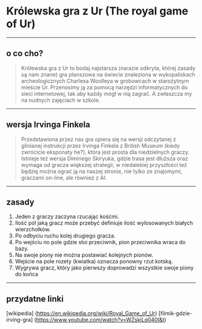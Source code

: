 # Królewska gra z Ur (The royal game of Ur)
----
## o co cho?
>Królewska gra z Ur to bodaj najstarsza (narazie odkryta, której zasady są nam znane) gra planszowa na świecie znaleziona w wykopaliskach archeologicznych Charlesa Woolleya w grobowcach w starożytnym mieście Ur. Przenosimy ją za pomocą narzędzi informatycznych do sieci internetowej, tak aby każdy mógł w nią zagrać. A zwłaszcza my na nudnych zajęciach w szkole.

----
## wersja Irvinga Finkela
>Przedstawiona przez nas gra opiera się na wersji odczytanej z glinianej instrukcji przez Irvinga Finkela z British Museum (kiedy zwrócicie eksponaty he?), która jest prosta dla niedzielnych graczy. Istnieje też wersja Dimiriego Skiryuka, gdzie trasa jest dłuższa oraz wymaga od gracza większej strategii, w niedalekiej przyszłości też będzię można ograć ją na naszej stronie, nie tylko ze znajomymi, graczami on-line, ale również z AI.

----
## zasady
1. Jeden z graczy zaczyna rzucając kośćmi.
2. Ilość pól jaką gracz może przebyć definiuje ilość wylosowanych białych wierzchołków.
3. Po odbyciu ruchu kolej drugiego gracza.
4. Po wejściu no pole gdzie stoi przeciwnik, pion przeciwnika wraca do bazy.
5. Na swoje piony nie można postawiać kolejnych pionów.
6. Wejście na pole rozety (kwiatka) oznacza ponowny rzut kotską.
7. Wygrywa gracz, który jako pierwszy doprowadzi wszystkie swoje piony do końca

----
## przydatne linki
[wikipedia]
(https://en.wikipedia.org/wiki/Royal_Game_of_Ur)
[filmik-gdzie-irving-gra]
(https://www.youtube.com/watch?v=WZskjLq040I&t)